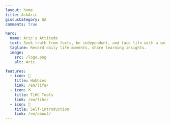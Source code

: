 ```yaml
---
layout: home
title: AskAric
giscusCategory: QA
comments: true

hero:
  name: Aric's Attitude
  text: Seek truth from facts, be independent, and face life with a smile.
  tagline: Record daily life moments, share learning insights.
  image:
    src: /logo.png
    alt: Aric

features:
  - icon: 🎾
    title: Hobbies
    link: /en/life/
  - icon: ⛏
    title: TiHC Tools
    link: /en/tihc/
  - icon: 🧑
    title: Self-introduction
    link: /en/about/
---
```

<panda-hr/>
<vendors-en/>
<panda-hr/>
<media/>